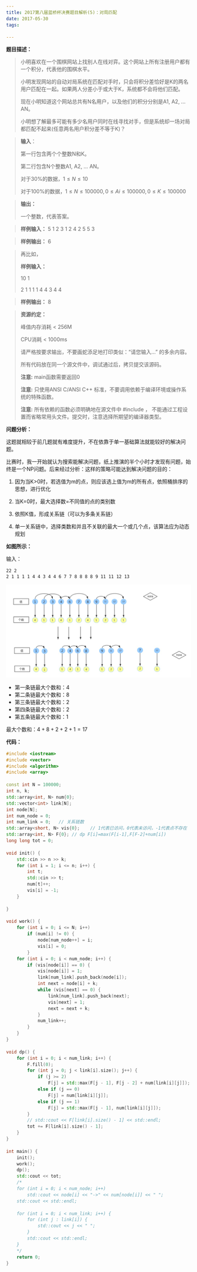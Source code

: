 ```yaml
---
title: 2017第八届蓝桥杯决赛题目解析(5)：对局匹配
date: 2017-05-30
tags: 

---
```


**题目描述：**

> 小明喜欢在一个围棋网站上找别人在线对弈。这个网站上所有注册用户都有一个积分，代表他的围棋水平。
>
> 小明发现网站的自动对局系统在匹配对手时，只会将积分差恰好是K的两名用户匹配在一起。如果两人分差小于或大于K，系统都不会将他们匹配。
>
> 现在小明知道这个网站总共有N名用户，以及他们的积分分别是A1, A2, … AN。
>
> 小明想了解最多可能有多少名用户同时在线寻找对手，但是系统却一场对局都匹配不起来(任意两名用户积分差不等于K)？  

> **输入**：
>
> 第一行包含两个个整数N和K。
>
> 第二行包含N个整数A1, A2, … AN。
>
> 对于30%的数据，$1 \le N \le 10​$
>
> 对于100%的数据，$1 \le N \le 100000, 0 \le Ai \le 100000, 0 \le K \le 100000$

> **输出：**
>
> 一个整数，代表答案。

> **样例输入：**
> 5
> 1 2
> 3 1
> 2 4
> 2 5
> 5 3

> **样例输出：**
> 6

> 再比如，
>
> **样例输入：**
>
> 10 1
>
> 2 1 1 1 1 4 4 3 4 4

> **样例输出：**
> 8

> **资源约定：**
>
> 峰值内存消耗 < 256M
>
> CPU消耗  < 1000ms
>
> 请严格按要求输出，不要画蛇添足地打印类似：“请您输入…” 的多余内容。
>
> 所有代码放在同一个源文件中，调试通过后，拷贝提交该源码。
>
> **注意:** main函数需要返回0
>
> **注意:** 只使用ANSI C/ANSI C++ 标准，不要调用依赖于编译环境或操作系统的特殊函数。
>
> **注意:** 所有依赖的函数必须明确地在源文件中 #include <xxx>， 不能通过工程设置而省略常用头文件。提交时，注意选择所期望的编译器类型。

**问题分析：**

​这题就相较于前几题就有难度提升，不在依靠于单一基础算法就能较好的解决问题。

​比赛时，我一开始就认为搜索能解决问题，纸上推演的半个小时才发现有问题，始终是一个NP问题。后来经过分析：这样的策略可能达到解决问题的目的：

1. 因为当K>0时，若选值为m的点，则应该选上值为m的所有点，依照桶排序的思想，进行优化

2. 当K=0时，最大选择数=不同值的点的类别数

3. 依照K值，形成关系链（可以为多条关系链）

4. 单一关系链中，选择类数和并且不关联的最大一个或几个点，该算法应为动态规划

**如图所示：**

输入：

```
22 2  
2 1 1 1 1 4 4 3 4 4 6 7 7 8 8 8 8 9 11 11 12 13
```

![](https://raw.githubusercontent.com/smilelc3/blog/main/images/2017第八届蓝桥杯决赛题目解析(5)对局匹配/unnamed-file-1-1024x511.jpg)

* 第一条链最大个数和：4
* 第二条链最大个数和：8
* 第三条链最大个数和：2
* 第四条链最大个数和：2
* 第五条链最大个数和：1

最大个数和：$4 + 8 + 2 + 2 + 1 = 17$

**代码：**

```c++
#include <iostream>
#include <vector>
#include <algorithm>
#include <array>

const int N = 100000;
int n, k;
std::array<int, N> num{0};
std::vector<int> link[N];
int node[N];
int num_node = 0;
int num_link = 0;   // 关系链数
std::array<short, N> vis{0};    // 1代表已访问，0代表未访问，-1代表点不存在
std::array<int, N> F{0}; // dp F[i]=max(F[i-1],F[F-2]+num[i])
long long tot = 0;

void init() {
    std::cin >> n >> k;
    for (int i = 1; i <= n; i++) {
        int t;
        std::cin >> t;
        num[t]++;
        vis[i] = -1;
    }

}

void work() {
    for (int i = 0; i <= N; i++)
        if (num[i] != 0) {
            node[num_node++] = i;
            vis[i] = 0;
        }
    for (int i = 0; i < num_node; i++) {
        if (vis[node[i]] == 0) {
            vis[node[i]] = 1;
            link[num_link].push_back(node[i]);
            int next = node[i] + k;
            while (vis[next] == 0) {
                link[num_link].push_back(next);
                vis[next] = 1;
                next = next + k;
            }
            num_link++;
        }
    }
}

void dp() {
    for (int i = 0; i < num_link; i++) {
        F.fill(0);
        for (int j = 0; j < link[i].size(); j++) {
            if (j >= 2)
                F[j] = std::max(F[j - 1], F[j - 2] + num[link[i][j]]);
            else if (j == 0)
                F[j] = num[link[i][j]];
            else if (j == 1)
                F[j] = std::max(F[j - 1], num[link[i][j]]);
        }
        // std::cout << F[link[i].size() - 1] << std::endl;
        tot += F[link[i].size() - 1];
    }
}

int main() {
    init();
    work();
    dp();
    std::cout << tot;
    /*
    for (int i = 0; i < num_node; i++)
        std::cout << node[i] << "->" << num[node[i]] << " ";
    std::cout << std::endl;

    for (int i = 0; i < num_link; i++) {
        for (int j : link[i]) {
            std::cout << j << " ";
        }
        std::cout << std::endl;
    }
    */
    return 0;
}
```
